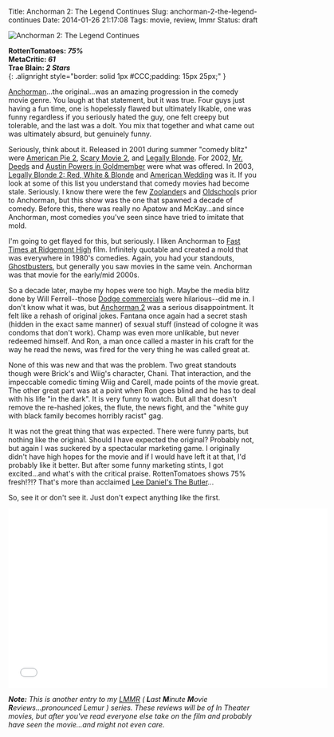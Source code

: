 Title: Anchorman 2: The Legend Continues
Slug: anchorman-2-the-legend-continues
Date: 2014-01-26 21:17:08
Tags: movie, review, lmmr
Status: draft

![Anchorman 2: The Legend Continues]({filename}../static/images/2014/anchorman2-title.jpg "Anchorman 2: The Legend Continues")

**RottenTomatoes: _75%_**<br />
**MetaCritic: _61_**<br />
**Trae Blain: _2 Stars_**<br />
{: .alignright style="border: solid 1px #CCC;padding: 15px 25px;" }

[Anchorman][]...the original...was an amazing progression in the comedy movie genre.  You laugh at that statement, but it was true.  Four guys just having a fun time, one is hopelessly flawed but ultimately likable, one was funny regardless if you seriously hated the guy, one felt creepy but tolerable, and the last was a dolt.  You mix that together and what came out was ultimately absurd, but genuinely funny.  

Seriously, think about it.  Released in 2001 during summer "comedy blitz" were [American Pie 2][pie2], [Scary Movie 2][scary2], and [Legally Blonde][blonde].  For 2002, [Mr. Deeds][deeds] and [Austin Powers in Goldmember][goldmember] were what was offered.  In 2003, [Legally Blonde 2: Red, White & Blonde][blonde2] and [American Wedding][wedding] was it.  If you look at some of this list you understand that comedy movies had become stale.  Seriously.  I know there were the few [Zoolander][zoo]s and [Oldschool][oldschool]s prior to Anchorman, but this show was the one that spawned a decade of comedy.  Before this, there was really no Apatow and McKay...and since Anchorman, most comedies you've seen since have tried to imitate that mold.

I'm going to get flayed for this, but seriously.  I liken Anchorman to [Fast Times at Ridgemont High][fasttimes] film.  Infinitely quotable and created a mold that was everywhere in 1980's comedies.  Again, you had your standouts, [Ghostbusters][ghosts], but generally you saw movies in the same vein.  Anchorman was that movie for the early/mid 2000s.

So a decade later, maybe my hopes were too high.  Maybe the media blitz done by Will Ferrell--those [Dodge commercials][dodge] were hilarious--did me in.  I don't know what it was, but [Anchorman 2][two] was a serious disappointment.  It felt like a rehash of original jokes.  Fantana once again had a secret stash (hidden in the exact same manner) of sexual stuff (instead of cologne it was condoms that don't work).  Champ was even more unlikable, but never redeemed himself.  And Ron, a man once called a master in his craft for the way he read the news, was fired for the very thing he was called great at.

None of this was new and that was the problem.  Two great standouts though were Brick's and Wiig's character, Chani.  That interaction, and the impeccable comedic timing Wiig and Carell, made points of the movie great.  The other great part was at a point when Ron goes blind and he has to deal with his life "in the dark".  It is very funny to watch.   But all that doesn't remove the re-hashed jokes, the flute, the news fight, and the "white guy with black family becomes horribly racist" gag.

It was not the great thing that was expected.  There were funny parts, but nothing like the original.  Should I have expected the original?  Probably not, but again I was suckered by a spectacular marketing game.  I originally didn't have high hopes for the movie and if I would have left it at that, I'd probably like it better.  But after some funny marketing stints, I got excited...and what's with the critical praise.  RottenTomatoes shows 75% fresh!?!?  That's more than acclaimed [Lee Daniel's The Butler][butler]...

So, see it or don't see it.  Just don't expect anything like the first.

<iframe width="640" height="360" src="//www.youtube-nocookie.com/embed/Elczv0ghqw0?rel=0" frameborder="0" allowfullscreen></iframe>

_**Note:** This is another entry to my [LMMR][] ( **L**ast **M**inute 
**M**ovie **R**eviews...pronounced Lemur ) series.  These reviews will be of
In Theater movies, but after you've read everyone else take on the film and
probably have seen the movie...and might not even care._

[pie2]: http://www.rottentomatoes.com/m/american_pie_2/
[scary2]: http://www.rottentomatoes.com/m/scary_movie_2/
[blonde]: http://www.rottentomatoes.com/m/legally_blonde/
[deeds]: http://www.rottentomatoes.com/m/mr_deeds/
[goldmember]: http://www.rottentomatoes.com/m/austin_powers_in_goldmember/
[blonde2]: http://www.rottentomatoes.com/m/legally_blonde_2_red_white_and_blonde/
[wedding]: http://www.rottentomatoes.com/m/american_wedding/
[zoo]: http://www.rottentomatoes.com/m/zoolander/
[oldschool]: http://www.rottentomatoes.com/m/old_school/
[fasttimes]: http://www.rottentomatoes.com/m/fast_times_at_ridgemont_high/
[ghosts]: http://www.rottentomatoes.com/m/ghostbusters/
[dodge]: https://www.youtube.com/watch?v=ZzfVT6j_1dY
[two]: http://www.rottentomatoes.com/m/anchorman_2_the_legend_continues/
[butler]: http://www.rottentomatoes.com/m/lee_daniels_the_butler/
[anchorman]: http://www.rottentomatoes.com/m/anchorman/
[lmmr]: /tags/lmmr/
